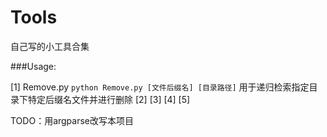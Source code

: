 Tools
=====

自己写的小工具合集

###Usage:

[1] Remove.py `python Remove.py [文件后缀名] [目录路径]` 用于递归检索指定目录下特定后缀名文件并进行删除
[2]
[3]
[4]
[5]

TODO：用argparse改写本项目
